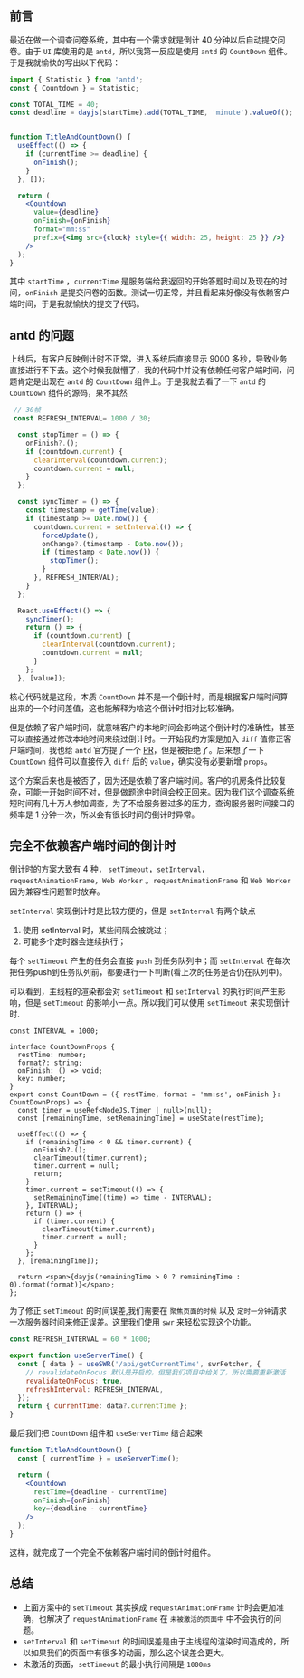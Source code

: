 ## 前言
最近在做一个调查问卷系统，其中有一个需求就是倒计 40 分钟以后自动提交问卷。由于 `UI` 库使用的是 `antd`，所以我第一反应是使用 `antd` 的 `CountDown` 组件。
于是我就愉快的写出以下代码：
 
```jsx
import { Statistic } from 'antd';
const { Countdown } = Statistic;

const TOTAL_TIME = 40;
const deadline = dayjs(startTime).add(TOTAL_TIME, 'minute').valueOf();


function TitleAndCountDown() {
  useEffect(() => {
    if (currentTime >= deadline) {
      onFinish();
    }
  }, []);

  return (
    <Countdown
      value={deadline}
      onFinish={onFinish}
      format="mm:ss"
      prefix={<img src={clock} style={{ width: 25, height: 25 }} />}
    />
  );
}
```

其中 `startTime` ，`currentTime` 是服务端给我返回的开始答题时间以及现在的时间，`onFinish` 是提交问卷的函数。测试一切正常，并且看起来好像没有依赖客户端时间，于是我就愉快的提交了代码。

## antd 的问题
上线后，有客户反映倒计时不正常，进入系统后直接显示 9000 多秒，导致业务直接进行不下去。这个时候我就懵了，我的代码中并没有依赖任何客户端时间，问题肯定是出现在 `antd` 的 `CountDown` 组件上。于是我就去看了一下 `antd` 的 `CountDown` 组件的源码，果不其然

```jsx
 // 30帧
 const REFRESH_INTERVAL= 1000 / 30;

  const stopTimer = () => {
    onFinish?.();
    if (countdown.current) {
      clearInterval(countdown.current);
      countdown.current = null;
    }
  };

  const syncTimer = () => {
    const timestamp = getTime(value);
    if (timestamp >= Date.now()) {
      countdown.current = setInterval(() => {
        forceUpdate();
        onChange?.(timestamp - Date.now());
        if (timestamp < Date.now()) {
          stopTimer();
        }
      }, REFRESH_INTERVAL);
    }
  };

  React.useEffect(() => {
    syncTimer();
    return () => {
      if (countdown.current) {
        clearInterval(countdown.current);
        countdown.current = null;
      }
    };
  }, [value]);
```
核心代码就是这段，本质 `CountDown` 并不是一个倒计时，而是根据客户端时间算出来的一个时间差值，这也能解释为啥这个倒计时相对比较准确。

但是依赖了客户端时间，就意味客户的本地时间会影响这个倒计时的准确性，甚至可以直接通过修改本地时间来绕过倒计时。一开始我的方案是加入 `diff` 值修正客户端时间，我也给 `antd` 官方提了一个 [PR](https://github.com/ant-design/ant-design/pull/41918)，但是被拒绝了。后来想了一下 `CountDown` 组件可以直接传入 `diff` 后的 `value`，确实没有必要新增 `props`。

这个方案后来也是被否了，因为还是依赖了客户端时间。客户的机房条件比较复杂，可能一开始时间不对，但是做题途中时间会校正回来。因为我们这个调查系统短时间有几十万人参加调查，为了不给服务器过多的压力，查询服务器时间接口的频率是 1 分钟一次，所以会有很长时间的倒计时异常。

## 完全不依赖客户端时间的倒计时

倒计时的方案大致有 4 种， `setTimeout`，`setInterval`，`requestAnimationFrame`，`Web Worker` 。`requestAnimationFrame` 和 `Web Worker` 因为兼容性问题暂时放弃。

`setInterval` 实现倒计时是比较方便的，但是 `setInterval` 有两个缺点

1. 使用 setInterval 时，某些间隔会被跳过；
2. 可能多个定时器会连续执行；

每个 `setTimeout` 产生的任务会直接 `push` 到任务队列中；而 `setInterval` 在每次把任务push到任务队列前，都要进行一下判断(看上次的任务是否仍在队列中)。

可以看到，主线程的渲染都会对 `setTimeout` 和 `setInterval` 的执行时间产生影响，但是 `setTimeout` 的影响小一点。所以我们可以使用 `setTimeout` 来实现倒计时.

```tsx
const INTERVAL = 1000;

interface CountDownProps {
  restTime: number;
  format?: string;
  onFinish: () => void;
  key: number;
}
export const CountDown = ({ restTime, format = 'mm:ss', onFinish }: CountDownProps) => {
  const timer = useRef<NodeJS.Timer | null>(null);
  const [remainingTime, setRemainingTime] = useState(restTime);

  useEffect(() => {
    if (remainingTime < 0 && timer.current) {
      onFinish?.();
      clearTimeout(timer.current);
      timer.current = null;
      return;
    }
    timer.current = setTimeout(() => {
      setRemainingTime((time) => time - INTERVAL);
    }, INTERVAL);
    return () => {
      if (timer.current) {
        clearTimeout(timer.current);
        timer.current = null;
      }
    };
  }, [remainingTime]);

  return <span>{dayjs(remainingTime > 0 ? remainingTime : 0).format(format)}</span>;
};
```

为了修正 `setTimeout` 的时间误差,我们需要在 `聚焦页面的时候` 以及 `定时一分钟`请求一次服务器时间来修正误差。这里我们使用 `swr` 来轻松实现这个功能。

```jsx
const REFRESH_INTERVAL = 60 * 1000;

export function useServerTime() {
  const { data } = useSWR('/api/getCurrentTime', swrFetcher, {
    // revalidateOnFocus 默认是开启的，但是我们项目中给关了，所以需要重新激活
    revalidateOnFocus: true,
    refreshInterval: REFRESH_INTERVAL,
  });
  return { currentTime: data?.currentTime };
}
```

最后我们把 `CountDown` 组件和 `useServerTime` 结合起来

```jsx
function TitleAndCountDown() {
  const { currentTime } = useServerTime();

  return (
    <Countdown
      restTime={deadline - currentTime}
      onFinish={onFinish}
      key={deadline - currentTime}
    />
  );
}
```
这样，就完成了一个完全不依赖客户端时间的倒计时组件。

## 总结

- 上面方案中的 `setTimeout` 其实换成 `requestAnimationFrame` 计时会更加准确，也解决了 `requestAnimationFrame` 在 `未被激活的页面中` 中不会执行的问题。
- `setInterval` 和 `setTimeout` 的时间误差是由于主线程的渲染时间造成的，所以如果我们的页面中有很多的动画，那么这个误差会更大。
- 未激活的页面，`setTimeout` 的最小执行间隔是 `1000ms`




